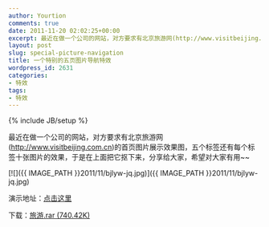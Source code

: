 ```yaml
---
author: Yourtion
comments: true
date: 2011-11-20 02:02:25+00:00
excerpt: 最近在做一个公司的网站，对方要求有北京旅游网(http://www.visitbeijing.com.cn)的首页图片展示效果图，五个标签还有每个标签十张图片的效果，于是在上面把它抠下来，分享给大家，希望对大家有用~~
layout: post
slug: special-picture-navigation
title: 一个特别的五页图片导航特效
wordpress_id: 2631
categories:
- 特效
tags:
- 特效
---
```

{% include JB/setup %}

最近在做一个公司的网站，对方要求有北京旅游网(http://www.visitbeijing.com.cn)的首页图片展示效果图，五个标签还有每个标签十张图片的效果，于是在上面把它抠下来，分享给大家，希望对大家有用~~

[![]({{ IMAGE_PATH }}2011/11/bjlyw-jq.jpg)]({{ IMAGE_PATH }}2011/11/bjlyw-jq.jpg)

演示地址：[点击这里](http://demo.yourtion.com/jquery/bjlyw/)

下载：[旅游.rar (740.42K)](http://dl.dbank.com/c0o3w1a4zx)
